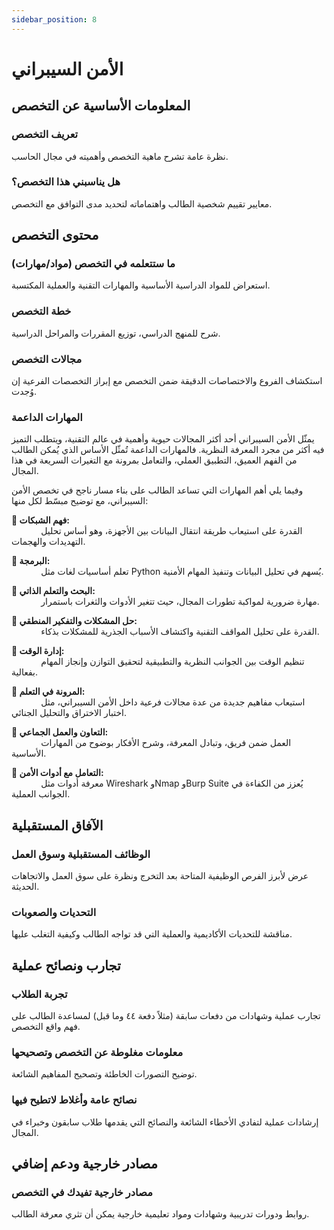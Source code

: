 ```yaml
---
sidebar_position: 8
---
```


# الأمن السيبراني

## المعلومات الأساسية عن التخصص
### تعريف التخصص  
نظرة عامة تشرح ماهية التخصص وأهميته في مجال الحاسب.

### هل يناسبني هذا التخصص؟  
معايير تقييم شخصية الطالب واهتماماته لتحديد مدى التوافق مع التخصص.


## محتوى التخصص
### ما ستتعلمه في التخصص (مواد/مهارات)  
استعراض للمواد الدراسية الأساسية والمهارات التقنية والعملية المكتسبة.

### خطة التخصص  
شرح للمنهج الدراسي، توزيع المقررات والمراحل الدراسية.

### مجالات التخصص  
استكشاف الفروع والاختصاصات الدقيقة ضمن التخصص مع إبراز التخصصات الفرعية إن وُجدت.

### المهارات الداعمة
يمثّل الأمن السيبراني أحد أكثر المجالات حيوية وأهمية في عالم التقنية، ويتطلب التميز فيه أكثر من مجرد المعرفة النظرية.
فالمهارات الداعمة تُمثّل الأساس الذي يُمكن الطالب من الفهم العميق، التطبيق العملي، والتعامل بمرونة مع التغيرات السريعة في هذا المجال.

وفيما يلي أهم المهارات التي تساعد الطالب على بناء مسار ناجح في تخصص الأمن السيبراني، مع توضيح مبسّط لكل منها:

**🔹 فهم الشبكات:**  
            القدرة على استيعاب طريقة انتقال البيانات بين الأجهزة، وهو أساس تحليل التهديدات والهجمات.

**🔹 البرمجة:**  
            تعلم أساسيات لغات مثل Python يُسهم في تحليل البيانات وتنفيذ المهام الأمنية.

**🔹 البحث والتعلم الذاتي:**  
            مهارة ضرورية لمواكبة تطورات المجال، حيث تتغير الأدوات والثغرات باستمرار.

**🔹 حل المشكلات والتفكير المنطقي:**  
            القدرة على تحليل المواقف التقنية واكتشاف الأسباب الجذرية للمشكلات بذكاء.

**🔹 إدارة الوقت:**  
            تنظيم الوقت بين الجوانب النظرية والتطبيقية لتحقيق التوازن وإنجاز المهام بفعالية.

**🔹 المرونة في التعلم:**  
            استيعاب مفاهيم جديدة من عدة مجالات فرعية داخل الأمن السيبراني، مثل اختبار الاختراق والتحليل الجنائي.

**🔹 التعاون والعمل الجماعي:**  
            العمل ضمن فريق، وتبادل المعرفة، وشرح الأفكار بوضوح من المهارات الأساسية.

**🔹 التعامل مع أدوات الأمن:**  
            معرفة أدوات مثل Wireshark وNmap وBurp Suite يُعزز من الكفاءة في الجوانب العملية.


## الآفاق المستقبلية
### الوظائف المستقبلية وسوق العمل  
عرض لأبرز الفرص الوظيفية المتاحة بعد التخرج ونظرة على سوق العمل والاتجاهات الحديثة.

### التحديات والصعوبات  
مناقشة للتحديات الأكاديمية والعملية التي قد تواجه الطالب وكيفية التغلب عليها.

## تجارب ونصائح عملية
### تجربة الطلاب  
تجارب عملية وشهادات من دفعات سابقة (مثلاً دفعة ٤٤ وما قبل) لمساعدة الطالب على فهم واقع التخصص.

### معلومات مغلوطة عن التخصص وتصحيحها  
توضيح التصورات الخاطئة وتصحيح المفاهيم الشائعة.

### نصائح عامة وأغلاط لاتطيح فيها  
إرشادات عملية لتفادي الأخطاء الشائعة والنصائح التي يقدمها طلاب سابقون وخبراء في المجال.

## مصادر خارجية ودعم إضافي
### مصادر خارجية تفيدك في التخصص  
روابط ودورات تدريبية وشهادات ومواد تعليمية خارجية يمكن أن تثري معرفة الطالب.
